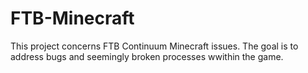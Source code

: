 # FTB-Minecraft
This project concerns FTB Continuum Minecraft issues.  The goal is to address bugs and seemingly broken processes wwithin the game.

